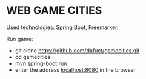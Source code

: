 # WEB GAME CITIES

Used technologies: Spring Boot, Freemarker.

Run game: 
- git clone https://github.com/dafuct/gamecities.git
- cd gamecities
- mvn spring-boot:run
- enter the address [localhost:8080](localhost:8080) in the browser
